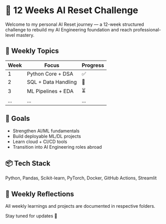 # 🚀 12 Weeks AI Reset Challenge

Welcome to my personal AI Reset journey — a 12-week structured challenge to rebuild my AI Engineering foundation and reach professional-level mastery.

## 🧩 Weekly Topics
| Week | Focus | Progress |
|------|--------|-----------|
| 1 | Python Core + DSA | ✅ |
| 2 | SQL + Data Handling | 🔄 |
| 3 | ML Pipelines + EDA | ⏳ |
| ... | ... | ... |

## 🧠 Goals
- Strengthen AI/ML fundamentals
- Build deployable ML/DL projects
- Learn cloud + CI/CD tools
- Transition into AI Engineering roles abroad

## 📦 Tech Stack
Python, Pandas, Scikit-learn, PyTorch, Docker, GitHub Actions, Streamlit

## 🌱 Weekly Reflections
All weekly learnings and projects are documented in respective folders.

Stay tuned for updates 🚀
